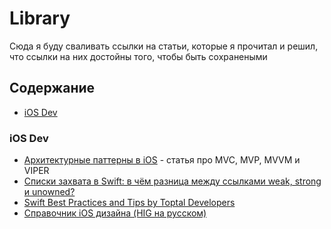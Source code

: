 # Library

Сюда я буду сваливать ссылки на статьи, которые я прочитал и решил, что ссылки на них достойны того, чтобы быть сохранеными

## Содержание

- [iOS Dev](#ios-dev)

### iOS Dev

- [Архитектурные паттерны в iOS](https://habr.com/en/company/badoo/blog/281162/) - статья про MVC, MVP, MVVM и VIPER
- [Списки захвата в Swift: в чём разница между ссылками weak, strong и unowned?](https://habr.com/ru/post/444336/)
- [Swift Best Practices and Tips by Toptal Developers](https://www.toptal.com/swift/tips-and-practices)
- [Справочник iOS дизайна (HIG на русском)](http://miloskiy.com/ios-design-guide-hig-na-russkom/)




